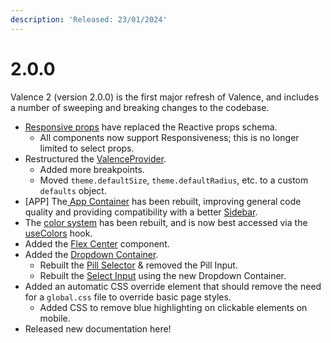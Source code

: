 ```yaml
---
description: 'Released: 23/01/2024'
---
```


# 2.0.0

Valence 2 (version 2.0.0) is the first major refresh of Valence, and includes a number of sweeping and breaking changes to the codebase.

* [Responsive props](../core-concepts/responsiveness.md) have replaced the Reactive props schema.
  * All components now support Responsiveness; this is no longer limited to select props.
* Restructured the [ValenceProvider](../valence-core/fundamentals/the-valenceprovider.md).
  * Added more breakpoints.
  * Moved `theme.defaultSize`, `theme.defaultRadius`, etc. to a custom `defaults` object.
* \[APP] The[ App Container](../valence-core/components/layout/the-appcontainer.md) has been rebuilt, improving general code quality and providing compatibility with a better [Sidebar](broken-reference).
* The [color system](../core-concepts/color/) has been rebuilt, and is now best accessed via the [useColors](../valence-core/hooks/usecolors.md) hook.
* Added the [Flex Center](../valence-core/components/layout/flex/flex-center.md) component.
* Added the [Dropdown Container](../valence-core/components/inputs/dropdown-container.md).
  * Rebuilt the [Pill Selector](../valence-core/components/inputs/pill-selector.md) & removed the Pill Input.
  * Rebuilt the [Select Input](../valence-core/components/inputs/select-input.md) using the new Dropdown Container.
* Added an automatic CSS override element that should remove the need for a `global.css` file to override basic page styles.
  * Added CSS to remove blue highlighting on clickable elements on mobile.
* Released new documentation here!
